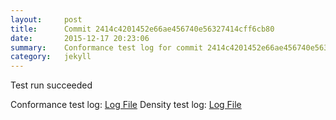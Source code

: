 ```yaml
---
layout:     post
title:      Commit 2414c4201452e66ae456740e56327414cff6cb80
date:       2015-12-17 20:23:06
summary:    Conformance test log for commit 2414c4201452e66ae456740e56327414cff6cb80.
category:   jekyll
---
```


Test run succeeded

Conformance test log: [Log File](http://s3-us-west-2.amazonaws.com/kraken-e2e-logs/conformance/kraken_2414c4201452e66ae456740e56327414cff6cb80_conformance.log)
Density test log: [Log File](http://s3-us-west-2.amazonaws.com/kraken-e2e-logs/conformance/kraken_2414c4201452e66ae456740e56327414cff6cb80_density.log)
